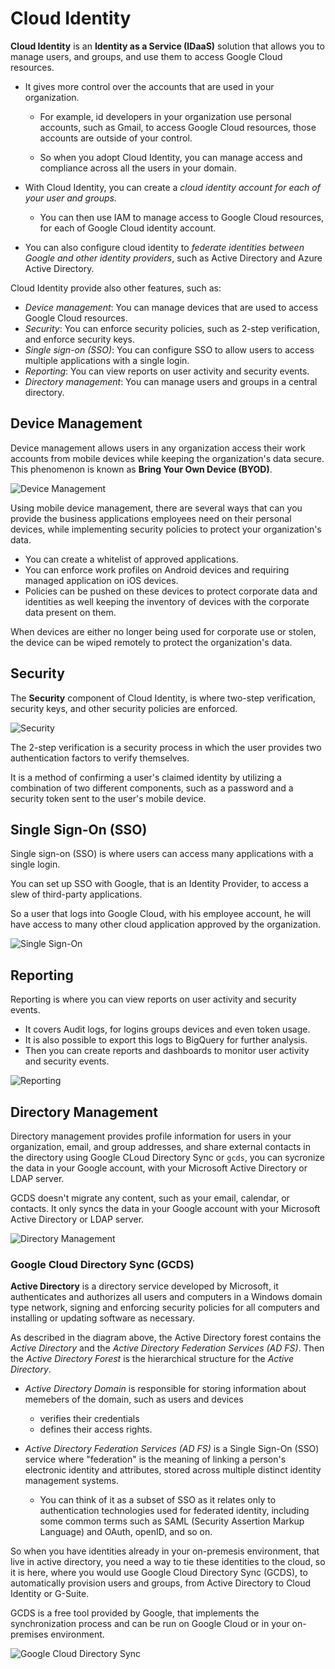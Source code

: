 # Cloud Identity

**Cloud Identity** is an **Identity as a Service (IDaaS)** solution that allows you to manage users, and groups, and use them to access Google Cloud resources.

- It gives more control over the accounts that are used in your organization.

  - For example, id developers in your organization use personal accounts, such as Gmail, to access Google Cloud resources, those accounts are outside of your control.

  - So when you adopt Cloud Identity, you can manage access and compliance across all the users in your domain.

- With Cloud Identity, you can create a *cloud identity account for each of your user and groups.* 

  - You can then use IAM to manage access to Google Cloud resources, for each of Google Cloud identity account.

- You can also configure cloud identity to *federate identities between Google and other identity providers*, such as Active Directory and Azure Active Directory.

Cloud Identity provide also other features, such as:

- *Device management*: You can manage devices that are used to access Google Cloud resources.
- *Security*: You can enforce security policies, such as 2-step verification, and enforce security keys.
- *Single sign-on (SSO)*: You can configure SSO to allow users to access multiple applications with a single login.
- *Reporting*: You can view reports on user activity and security events.
- *Directory management*: You can manage users and groups in a central directory.

## Device Management

Device management allows users in any organization access their work accounts from mobile devices while keeping the organization's data secure. This phenomenon is known as **Bring Your Own Device (BYOD)**.

![Device Management](images/04_Cloud_Identity_01.png)

Using mobile device management, there are several ways that can you provide the business applications employees need on their personal devices, while implementing security policies to protect your organization's data.

- You can create a whitelist of approved applications.
- You can enforce work profiles on Android devices and requiring managed application on iOS devices.
- Policies can be pushed on these devices to protect corporate data and identities as well keeping the inventory of devices with the corporate data present on them.

When devices are either no longer being used for corporate use or stolen, the device can be wiped remotely to protect the organization's data.

## Security

The **Security** component of Cloud Identity, is where two-step verification, security keys, and other security policies are enforced.

![Security](images/04_Cloud_Identity_02.png)

The 2-step verification is a security process in which the user provides two authentication factors to verify themselves.

It is a method of confirming a user's claimed identity by utilizing a combination of two different components, such as a password and a security token sent to the user's mobile device.

## Single Sign-On (SSO)

Single sign-on (SSO) is where users can access many applications with a single login.

You can set up SSO with Google, that is an Identity Provider, to access a slew of third-party applications.

So a user that logs into Google Cloud, with his employee account, he will have access to many other cloud application approved by the organization.

![Single Sign-On](images/04_Cloud_Identity_03.png)

## Reporting

Reporting is where you can view reports on user activity and security events.

- It covers Audit logs, for logins groups devices and even token usage.
- It is also possible to export this logs to BigQuery for further analysis.
- Then you can create reports and dashboards to monitor user activity and security events.

![Reporting](images/04_Cloud_Identity_04.png)

## Directory Management

Directory management provides profile information for users in your organization, email, and group addresses, and share external contacts in the directory using Google CLoud Directory Sync or `gcds`, you can sycronize the data in your Google account, with your Microsoft Active Directory or LDAP server.

GCDS doesn't migrate any content, such as your email, calendar, or contacts. It only syncs the data in your Google account with your Microsoft Active Directory or LDAP server.

![Directory Management](images/04_Cloud_Identity_05.png)

### Google Cloud Directory Sync (GCDS)

**Active Directory** is a directory service developed by Microsoft, it authenticates and authorizes all users and computers in a Windows domain type network, signing and enforcing security policies for all computers and installing or updating software as necessary.

As described in the diagram above, the Active Directory forest contains the *Active Directory* and the *Active Directory Federation Services (AD FS)*. Then the *Active Directory Forest* is the hierarchical structure for the *Active Directory*.

- *Active Directory Domain* is responsible for storing information about memebers of the domain, such as users and devices
  - verifies their credentials
  - defines their access rights.

- *Active Directory Federation Services (AD FS)* is a Single Sign-On (SSO) service where "federation" is the meaning of linking a person's electronic identity and attributes, stored across multiple distinct identity management systems.
  - You can think of it as a subset of SSO as it relates only to authentication technologies used for federated identity, including some common terms such as SAML (Security Assertion Markup Language) and OAuth, openID, and so on.

So when you have identities already in your on-premesis environment, that live in active directory, you need a way to tie these identities to the cloud, so it is here, where you would use Google Cloud Directory Sync (GCDS), to automatically provision users and groups, from Active Directory to Cloud Identity or G-Suite.

GCDS is a free tool provided by Google, that implements the synchronization process and can be run on Google Cloud or in your on-premises environment.

![Google Cloud Directory Sync](images/04_Cloud_Identity_06.png)